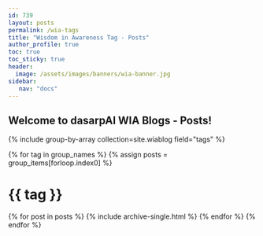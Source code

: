 ```yaml
---
id: 739    
layout: posts
permalink: /wia-tags
title: "Wisdom in Awareness Tag - Posts"
author_profile: true
toc: true
toc_sticky: true
header:
  image: /assets/images/banners/wia-banner.jpg
sidebar:
   nav: "docs"
---
```


## Welcome to dasarpAI WIA Blogs - Posts!

{% include group-by-array collection=site.wiablog field="tags" %}

{% for tag in group_names %}
{% assign posts = group_items[forloop.index0] %}

  <h1 id="{{ tag | slugify }}" class="archive__subtitle">{{ tag }}</h1>
  {% for post in posts %}
    {% include archive-single.html %}
  {% endfor %}
{% endfor %}

